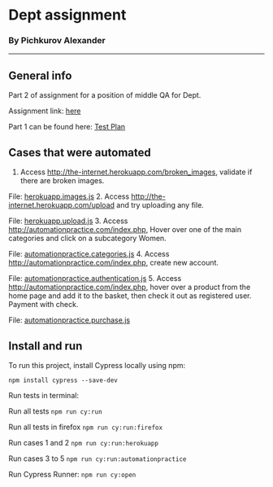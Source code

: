 # Dept assignment
### By Pichkurov Alexander
---
## General info
Part 2 of assignment for a position of middle QA for Dept.

Assignment link: [here](https://www.deptagency.com/assignment-qa-engineer/)

Part 1 can be found here: [Test Plan](https://docs.google.com/document/d/1Q8xXdt8qR2xjgtS1moschGt80m6s7iagdqzn2DlSrHg/edit?usp=sharing)

## Cases that were automated
1. Access  http://the-internet.herokuapp.com/broken_images, validate if there are broken images.

File: [herokuapp.images.js](https://github.com/Kassaddin/dept/blob/master/cypress/integration/herokuapp.images.js)
2. Access http://the-internet.herokuapp.com/upload and try uploading any file.

File: [herokuapp.upload.js](https://github.com/Kassaddin/dept/blob/master/cypress/integration/herokuapp.upload.js)
3. Access http://automationpractice.com/index.php, Hover over one of the main categories and click on a subcategory Women.

File: [automationpractice.categories.js](https://github.com/Kassaddin/dept/blob/master/cypress/integration/automationpractice.categories.js)
4. Access http://automationpractice.com/index.php, create new account.

File: [automationpractice.authentication.js](https://github.com/Kassaddin/dept/blob/master/cypress/integration/automationpractice.authentication.js)
5. Access  http://automationpractice.com/index.php, hover over a product from the home page and add it to the basket, then check it out as registered user. Payment with check.

File: [automationpractice.purchase.js](https://github.com/Kassaddin/dept/blob/master/cypress/integration/automationpractice.purchase.js)

## Install and run
To run this project, install Cypress locally using npm:

```npm install cypress --save-dev```


Run tests in terminal:

Run all tests ```npm run cy:run```

Run all tests in firefox ```npm run cy:run:firefox```

Run cases 1 and 2 ```npm run cy:run:herokuapp```

Run cases 3 to 5 ```npm run cy:run:automationpractice```


Run Cypress Runner:
```npm run cy:open```